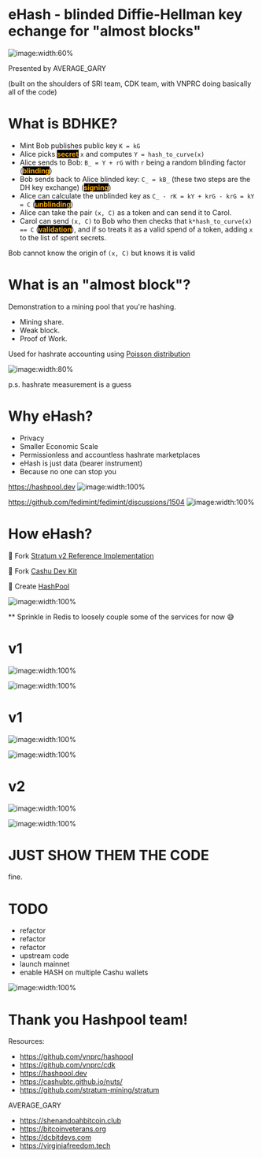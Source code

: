 # eHash - blinded Diffie-Hellman key echange for "almost blocks"

![image:width:60%](images/build-my-own-pool.jpg)

Presented by AVERAGE_GARY

(built on the shoulders of SRI team, CDK team, with VNPRC doing basically all of the code)

<!-- end_slide -->

# What is BDHKE?

- Mint Bob publishes public key `K = kG`
- Alice picks <span style="color:#ffaa00; background-color: black">**secret**</span> `x` and computes `Y = hash_to_curve(x)`
- Alice sends to Bob: `B_ = Y + rG` with `r` being a random blinding factor (<span style="color:#ffaa00; background-color: black">**blinding**</span>)
- Bob sends back to Alice blinded key: `C_ = kB_` (these two steps are the DH key exchange) (<span style="color:#ffaa00; background-color: black">**signing**</span>)
- Alice can calculate the unblinded key as `C_ - rK = kY + krG - krG = kY = C` (<span style="color:#ffaa00; background-color: black">**unblinding**</span>)
- Alice can take the pair `(x, C)` as a token and can send it to Carol.
- Carol can send `(x, C)` to Bob who then checks that `k*hash_to_curve(x) == C` (<span style="color:#ffaa00; background-color: black">**validation**</span>), and if so treats it as a valid spend of a token, adding `x` to the list of spent secrets.

Bob cannot know the origin of `(x, C)` but knows it is valid

<!-- end_slide -->

# What is an "almost block"?
Demonstration to a mining pool that you're hashing.

- Mining share.
- Weak block.
- Proof of Work.

Used for hashrate accounting using [Poisson distribution](https://en.wikipedia.org/wiki/Poisson_distribution)

![image:width:80%](./images/calculating.jpg)

p.s. hashrate measurement is a guess

<!-- end_slide -->

# Why eHash?

- Privacy
- Smaller Economic Scale
- Permissionless and accountless hashrate marketplaces
- eHash is just data (bearer instrument)
- Because no one can stop you

<!-- column_layout: [1, 1] -->
<!-- column: 0 -->
https://hashpool.dev
![image:width:100%](images/what-is-hashpool.png)
<!-- column: 1 -->
https://github.com/fedimint/fedimint/discussions/1504
![image:width:100%](images/federate-mining-pools.png)

<!-- end_slide -->

# How eHash?

🍴 Fork [Stratum v2 Reference Implementation](https://github.com/stratum-mining/stratum)

🍴 Fork [Cashu Dev Kit](https://github.com/cashubtc/cdk)

🎱 Create [HashPool](https://github.com/vnprc/hashpool)
<!-- column_layout: [1,1]-->
<!-- column: 0 -->
![image:width:100%](images/dependency.jpg)

<!-- column: 1 -->
** Sprinkle in Redis to loosely couple some of the services for now 😅

<!-- end_slide -->

# v1

<!-- column_layout: [1, 1]-->
<!-- column: 0 -->
![image:width:100%](images/ehash-issuance-v1.png)
<!-- column: 1 -->
![image:width:100%](images/ehash-redemption-v1.png)

<!-- end_slide -->

# v1

<!-- column_layout: [1, 1]-->
<!-- column: 0 -->
![image:width:100%](./images/proxy-ehash-issuance-v1.png)
<!-- column: 1 -->
![image:width:100%](./images/proxy-ehash-redemption-v1.png)

<!-- end_slide -->

# v2

<!-- column_layout: [1, 1]-->
<!-- column: 0 -->
![image:width:100%](./images/ehash-issuance-v2-bitaxe-cashu.png)
<!-- column: 1 -->
![image:width:100%](./images/ehash-issuance-v2.png)

<!-- end_slide -->

# JUST SHOW THEM THE CODE

fine.

<!-- end_slide -->

# TODO

<!-- column_layout: [1, 1]-->
<!-- column: 0 -->
- refactor
- refactor
- refactor
- upstream code
- launch mainnet
- enable HASH on multiple Cashu wallets
<!-- column: 1 -->
![image:width:100%](./images/galaxy.jpg)
<!-- end_slide -->

# Thank you Hashpool team!

Resources:
- https://github.com/vnprc/hashpool
- https://github.com/vnprc/cdk
- https://hashpool.dev
- https://cashubtc.github.io/nuts/
- https://github.com/stratum-mining/stratum

AVERAGE_GARY
- https://shenandoahbitcoin.club
- https://bitcoinveterans.org
- https://dcbitdevs.com
- https://virginiafreedom.tech
